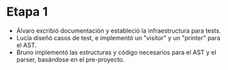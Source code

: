 # Etapa 1
- Álvaro excribió documentación y estableció la infraestructura para tests.
- Lucía diseñó casos de test, e implementó un "visitor" y un "printer" para el AST.
- Bruno implementó las estructuras y código necesarios para el AST y el parser,
    basándose en el pre-proyecto.

